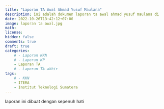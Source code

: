 ```yaml
---
title: "Laporan TA Awal Ahmad Yusuf Maulana"
description: ini adalah dokumen laporan ta awal ahmad yusuf maulana di itera
date: 2022-10-26T13:42:12+07:00
image: laporan ta awal.jpg
math: 
license: 
hidden: false
comments: true
draft: true
categories:
    # - Laporan KKN
    # - Laporan KP
    - Laporan TA
    # - Laporan TA akhir
tags:
    # - KKN
    - ITERA
    - Institut Teknologi Sumatera
---
```


laporan ini dibuat dengan sepenuh hati